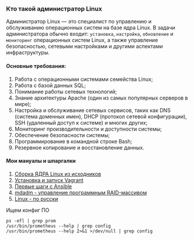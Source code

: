 ### Кто такой администратор Linux

Администратор Linux — это специалист по управлению и обслуживанию операционных систем на базе ядра Linux. В задачи администратора обычно входит: `установка`, `настройка`, `обновление` и `мониторинг` операционных систем Linux, а также управление безопасностью, сетевыми настройками и другими аспектами инфраструктуры.

#### Основные требования:
1. Работа с операционными системами семейства Linux;
2. Работа с базой данных SQL;
3. Понимание работы сетевых технологий;
4. Знание архитектуры Apache (один из самых популярных серверов в мире);
5. Настройка и обслуживание сетевых сервисов, таких как DNS (система доменных имен), DHCP (протокол сетевой конфигурации), SSH (удаленный доступ к системе) и многих других;
6. Мониторинг производительности и доступности системы;
7. Обеспечение безопасности системы;
8. Программирование в командной строке Bash;
9. Резервное копирование и восстановление данных.



#### Мои мануалы и шпаргалки

1. [Сборка ЯДРА Linux из исходников](homework1_kernel)
2. [Установка и запуск Vagrant](homework2_vagrant)
3. [Первые шаги с Ansible](homework3_ansible)
4. [mdadm - управление программным RAID-массивом](homework4_mdadm)
5. [Linux - по русски](https://rus-linux.net)

Ищем конфиг ПО
```
ps -efl | grep prom
/usr/bin/prometheus --help | grep config
/usr/bin/prometheus --help 2>&1 >/dev/null | grep config
```
